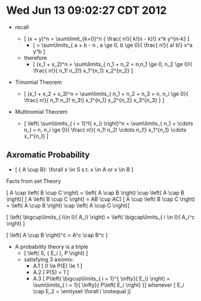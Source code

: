 # Wed Jun 13 09:02:27 CDT 2012

* recall
  * \[ (x + y)^n = \sum\limit_{k=0}^n { \frac{ n!}{ k!(n - k)!} x^k y^{n-k} \]
      * \[ = \sum\limits_{ a + b - n , a \ge 0, b \ge 0}{ \frac{ n!}{ a! b!} x^a y^b \]
  * therefore 
      * \[ (x_1 + x_2)^n = \sum\limits_{ n_1 + n_2 = n,n_1 \ge 0, n_2 \ge 0}{ \frac{ n!}{ n_1! n_2!} x_1^{n_1} x_2^{n_2} \]

* Trinomial Theorem
  * \[ (x_1 + x_2 + x_3)^n = \sum\limits_{ n_1 + n_2 + n_3 = n,  n_i \ge 0}{ \frac{ n!}{ n_1! n_2! n_3!} x_1^{n_1} x_2^{n_2} x_3^{n_3} } \]
* Multinomial Theorem
  * \[ \left( \sum\limits_{ i = 1}^I{ x_i} \right)^n = \sum\limits_{ n_1 + \cdots n_I = n, n_i \ge 0}{ \frac{ n!}{ n_1! n_2! \cdots n_I!} x_1^{n_1} \cdots x_I^{n_I} \]


## Axromatic Probability 

* \[ { A \cup B}: \forall x \in S s.t. x \in A or x \in B \]

Facts from set Theory 

\[ A \cap \left( B \cup C \right) = \left( A \cap B \right) \cup \left( A \cap B \right)\]
\[ A \left( B \cup C \right) = AB \cup AC\]
\[ A \cup \left( B \cap C \right) = \left( A \cup B \right) \cap \left( A \cup C \right)\]

\[ \left( \bigcup\limits_{ i\in I}{ A_i} \right) = \left( \bigcap\limits_{ i \in I}{ A_i^c \right) \]

\[ \left( A \cup B \right)^c = A^c \cap B^c \]

* A probability theory is a triple
  * \[ \left( S, \{ E_i \}, P \right) \]
  * satisfying 3 axioms:
      * A.1 \[ 0 \le P(E) \le 1 \]
      * A.2 \[ P(S) = 1 \]
      * A.3 \[ P\left( \bigcup\limits_{ i = 1}^{ \infty}{ E_i} \right) = \sum\limits_{ i = 1}{ \infty}{ P\left( E_i \right) }\] whenever \[ E_i \cap E_2 = \emtyset \forall i \notequal j\]
